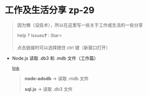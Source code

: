 # 工作及生活分享 zp-29

> 因为懒（没技术），所以在这里写一些关于工作或生活的一些分享
>
> help ? lssues:question: : Star:star: 
>
> 点击链接时可以选择摁住 ctrl 键（新窗口打开）


- Node.js 读取 .db3 和 .mdb 文件（工作篇）

  [link](http://zp-29.com:2929/md/ReadDb3File.md)

  > **node-adodb** -> 读取 .mdb 文件
  >
  > **sql.js** -> 读取 .db3 文件

